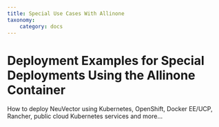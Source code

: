 ```yaml
---
title: Special Use Cases With Allinone
taxonomy:
    category: docs
---
```


# Deployment Examples for Special Deployments Using the Allinone Container

How to deploy NeuVector using Kubernetes, OpenShift, Docker EE/UCP, Rancher, public cloud Kubernetes services and more…

